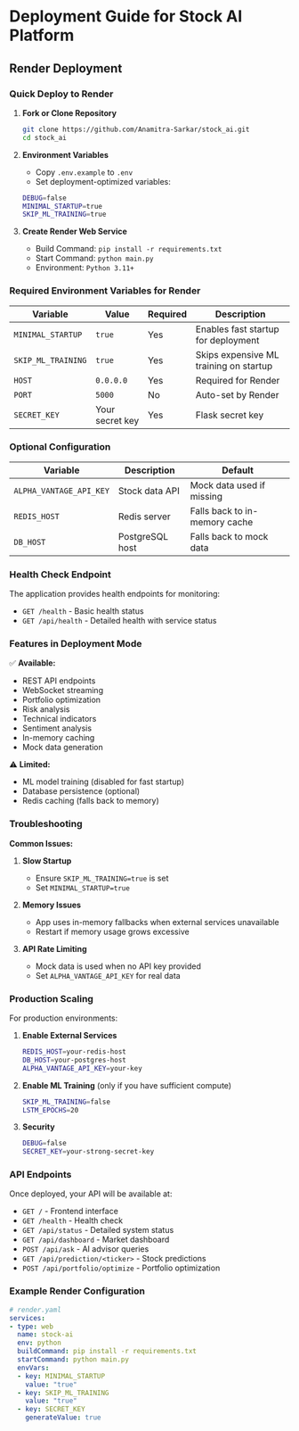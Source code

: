 # Deployment Guide for Stock AI Platform

## Render Deployment

### Quick Deploy to Render

1. **Fork or Clone Repository**
   ```bash
   git clone https://github.com/Anamitra-Sarkar/stock_ai.git
   cd stock_ai
   ```

2. **Environment Variables**
   - Copy `.env.example` to `.env` 
   - Set deployment-optimized variables:
   ```bash
   DEBUG=false
   MINIMAL_STARTUP=true
   SKIP_ML_TRAINING=true
   ```

3. **Create Render Web Service**
   - Build Command: `pip install -r requirements.txt`
   - Start Command: `python main.py`
   - Environment: `Python 3.11+`

### Required Environment Variables for Render

| Variable | Value | Required | Description |
|----------|-------|----------|-------------|
| `MINIMAL_STARTUP` | `true` | Yes | Enables fast startup for deployment |
| `SKIP_ML_TRAINING` | `true` | Yes | Skips expensive ML training on startup |
| `HOST` | `0.0.0.0` | Yes | Required for Render |
| `PORT` | `5000` | No | Auto-set by Render |
| `SECRET_KEY` | Your secret key | Yes | Flask secret key |

### Optional Configuration

| Variable | Description | Default |
|----------|-------------|---------|
| `ALPHA_VANTAGE_API_KEY` | Stock data API | Mock data used if missing |
| `REDIS_HOST` | Redis server | Falls back to in-memory cache |
| `DB_HOST` | PostgreSQL host | Falls back to mock data |

### Health Check Endpoint

The application provides health endpoints for monitoring:
- `GET /health` - Basic health status  
- `GET /api/health` - Detailed health with service status

### Features in Deployment Mode

✅ **Available:**
- REST API endpoints
- WebSocket streaming
- Portfolio optimization  
- Risk analysis
- Technical indicators
- Sentiment analysis
- In-memory caching
- Mock data generation

⚠️ **Limited:**
- ML model training (disabled for fast startup)
- Database persistence (optional)
- Redis caching (falls back to memory)

### Troubleshooting

**Common Issues:**

1. **Slow Startup**
   - Ensure `SKIP_ML_TRAINING=true` is set
   - Set `MINIMAL_STARTUP=true`

2. **Memory Issues**
   - App uses in-memory fallbacks when external services unavailable
   - Restart if memory usage grows excessive

3. **API Rate Limiting**
   - Mock data is used when no API key provided
   - Set `ALPHA_VANTAGE_API_KEY` for real data

### Production Scaling

For production environments:

1. **Enable External Services**
   ```bash
   REDIS_HOST=your-redis-host
   DB_HOST=your-postgres-host
   ALPHA_VANTAGE_API_KEY=your-key
   ```

2. **Enable ML Training** (only if you have sufficient compute)
   ```bash
   SKIP_ML_TRAINING=false
   LSTM_EPOCHS=20
   ```

3. **Security**
   ```bash
   DEBUG=false
   SECRET_KEY=your-strong-secret-key
   ```

### API Endpoints

Once deployed, your API will be available at:

- `GET /` - Frontend interface
- `GET /health` - Health check
- `GET /api/status` - Detailed system status
- `GET /api/dashboard` - Market dashboard
- `POST /api/ask` - AI advisor queries
- `GET /api/prediction/<ticker>` - Stock predictions
- `POST /api/portfolio/optimize` - Portfolio optimization

### Example Render Configuration

```yaml
# render.yaml
services:
- type: web
  name: stock-ai
  env: python
  buildCommand: pip install -r requirements.txt
  startCommand: python main.py
  envVars:
  - key: MINIMAL_STARTUP
    value: "true"
  - key: SKIP_ML_TRAINING  
    value: "true"
  - key: SECRET_KEY
    generateValue: true
```